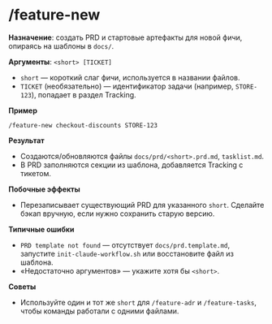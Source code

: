 # /feature-new

**Назначение**: создать PRD и стартовые артефакты для новой фичи, опираясь на шаблоны в `docs/`.

**Аргументы**: `<short> [TICKET]`
- `short` — короткий слаг фичи, используется в названии файлов.
- `TICKET` (необязательно) — идентификатор задачи (например, `STORE-123`), попадает в раздел Tracking.

**Пример**
```
/feature-new checkout-discounts STORE-123
```

**Результат**
- Создаются/обновляются файлы `docs/prd/<short>.prd.md`, `tasklist.md`.
- В PRD заполняются секции из шаблона, добавляется Tracking с тикетом.

**Побочные эффекты**
- Перезаписывает существующий PRD для указанного `short`. Сделайте бэкап вручную, если нужно сохранить старую версию.

**Типичные ошибки**
- `PRD template not found` — отсутствует `docs/prd.template.md`, запустите `init-claude-workflow.sh` или восстановите файл из шаблона.
- «Недостаточно аргументов» — укажите хотя бы `<short>`.

**Советы**
- Используйте один и тот же `short` для `/feature-adr` и `/feature-tasks`, чтобы команды работали с одними файлами.
